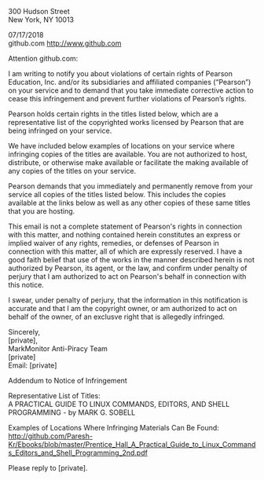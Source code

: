 300 Hudson Street  
New York, NY 10013  

07/17/2018  
github.com http://www.github.com    

Attention github.com:  
  
I am writing to notify you about violations of certain rights of Pearson Education, Inc. and/or its subsidiaries and affiliated companies (“Pearson”) on your service and to demand that you take immediate corrective action to cease this infringement and prevent further violations of Pearson’s rights.

Pearson holds certain rights in the titles listed below, which are a representative list of the copyrighted works licensed by Pearson that are being infringed on your service.

We have included below examples of locations on your service where infringing copies of the titles are available. You are not authorized to host, distribute, or otherwise make available or facilitate the making available of any copies of the titles on your service.

Pearson demands that you immediately and permanently remove from your service all copies of the titles listed below. This includes the copies available at the links below as well as any other copies of these same titles that you are hosting.

This email is not a complete statement of Pearson's rights in connection with this matter, and nothing contained herein constitutes an express or implied waiver of any rights, remedies, or defenses of Pearson in connection with this matter, all of which are expressly reserved. I have a good faith belief that use of the works in the manner described herein is not authorized by Pearson, its agent, or the law, and confirm under penalty of perjury that I am authorized to act on Pearson's behalf in connection with this notice.

I swear, under penalty of perjury, that the information in this notification is accurate and that I am the copyright owner, or am authorized to act on behalf of the owner, of an exclusve right that is allegedly infringed.

Sincerely,  
[private],  
MarkMonitor Anti-Piracy Team  
[private]  
Email: [private]  

Addendum to Notice of Infringement

Representative List of Titles:  
A PRACTICAL GUIDE TO LINUX COMMANDS, EDITORS, AND SHELL PROGRAMMING - by MARK G. SOBELL  

Examples of Locations Where Infringing Materials Can Be Found:  
http://github.com/Paresh-Kr/Ebooks/blob/master/Prentice_Hall_A_Practical_Guide_to_Linux_Commands_Editors_and_Shell_Programming_2nd.pdf  

Please reply to [private].  
